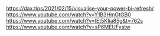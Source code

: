 https://dax.tips/2021/02/15/visualise-your-power-bi-refresh/
https://www.youtube.com/watch?v=Y1B3HmGtGB0
https://www.youtube.com/watch?v=IEt5KIia85g&t=762s
https://www.youtube.com/watch?v=sP6MEUFystw
